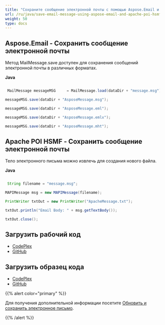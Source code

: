 ```yaml
---
title: "Сохраните сообщение электронной почты с помощью Aspose.Email и Apache POI HSMF"
url: /ru/java/save-email-message-using-aspose-email-and-apache-poi-hsmf/
weight: 50
type: docs
---
```


## **Aspose.Email - Сохранить сообщение электронной почты**
Метод MailMessage.save доступен для сохранения сообщений электронной почты в различных форматах.

**Java**

```java

 MailMessage messageMSG 	= MailMessage.load(dataDir + "message.msg");

messageMSG.save(dataDir + "AsposeMessage.msg");

messageMSG.save(dataDir + "AsposeMessage.eml");

messageMSG.save(dataDir + "AsposeMessage.emlx");

messageMSG.save(dataDir + "AsposeMessage.mht");

```
## **Apache POI HSMF - Сохранить сообщение электронной почты**
Тело электронного письма можно извлечь для создания нового файла.

**Java**

```java

 String filename = "message.msg";

MAPIMessage msg = new MAPIMessage(filename);

PrintWriter txtOut = new PrintWriter("ApacheMessage.txt");

txtOut.println("Email Body: " + msg.getTextBody());

txtOut.close();

```
## **Загрузить рабочий код**
- [CodePlex](https://archive.codeplex.com/?p=asposeemailjavaapachepoi)
- [GitHub](https://github.com/aspose-email/Aspose.Email-for-Java/releases/tag/Aspose.Email_Java_for_Apache_POI-v1.0.0)
## **Загрузить образец кода**
- [CodePlex](https://archive.codeplex.com/?p=asposeemailjavaapachepoi#src/main/java/com/aspose/email/examples/featurescomparison/loadnsave/)
- [GitHub](https://github.com/aspose-email/Aspose.Email-for-Java/tree/master/Plugins/Aspose_Email_for_Apache_POI/src/main/java/com/aspose/email/examples/featurescomparison/loadnsave)

{{% alert color="primary" %}}

Для получения дополнительной информации посетите [Обновить и сохранить электронное письмо](/email/java/loading-and-saving-message/).

{{% /alert %}}
